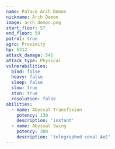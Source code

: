 ```yaml
---
name: Palace Arch Demon
nickname: Arch Demon
image: arch_demon.png
start_floor: 57
end_floor: 59
patrol: true
agro: Proximity
hp: 5312
attack_damage: 546
attack_type: Physical
vulnerabilities:
  bind: false
  heavy: false
  sleep: false
  slow: true
  stun: true
  resolution: false
abilities:
  - name: Abyssal Transfixion
    potency: 130
    description: 'instant'
  - name: Abyssal Swing
    potency: 300
    description: 'telegraphed conal AoE'
---
```

